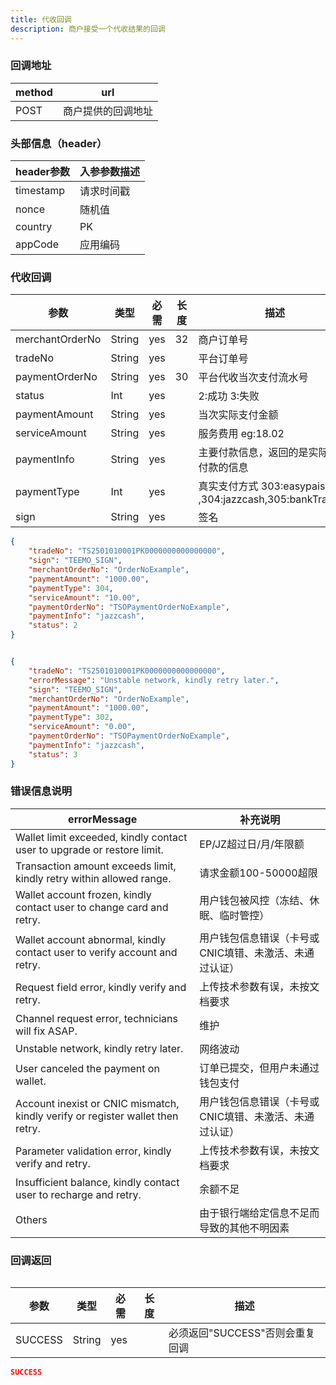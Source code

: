 ```yaml
---
title: 代收回调
description: 商户接受一个代收结果的回调
---
```


### 回调地址

| method | url                |
| ------ | ------------------ |
| POST   | 商户提供的回调地址 |

### 头部信息（header）

| header参数                  | 入参参数描述 |
|---------------------------|--------|
| timestamp                 | 请求时间戳  |
| nonce                     | 随机值    |
| country  | PK     |
| appCode  | 应用编码   |

### 代收回调

| 参数       | 类型   | 必需 | 长度  | 描述                                                  |
| ---------- | ------ | ---- |-----|-----------------------------------------------------|
| merchantOrderNo | String | yes  | 32  | 商户订单号                                               |
| tradeNo    | String | yes  |     | 平台订单号                                               |
| paymentOrderNo | String | yes  | 30  | 平台代收当次支付流水号                                         |
| status     | Int | yes  |     | 2:成功 3:失败                                           |
| paymentAmount     | String | yes   |     | 当次实际支付金额                                            |
| serviceAmount   | String | yes   |     | 服务费用  eg:18.02                                      |
| paymentInfo     | String | yes   |     | 主要付款信息，返回的是实际用于付款的信息                                |
| paymentType     | Int | yes   |     | 真实支付方式 303:easypaisa ,304:jazzcash,305:bankTransfer |
| sign       | String | yes  |     | 签名                                                  |

```json title=成功回调示例
{
    "tradeNo": "TS2501010001PK0000000000000000",
    "sign": "TEEMO_SIGN",
    "merchantOrderNo": "OrderNoExample",
    "paymentAmount": "1000.00",
    "paymentType": 304,
    "serviceAmount": "10.00",
    "paymentOrderNo": "TSOPaymentOrderNoExample",
    "paymentInfo": "jazzcash",
    "status": 2
}
```

```json title=失败回调示例

{
    "tradeNo": "TS2501010001PK0000000000000000",
    "errorMessage": "Unstable network, kindly retry later.",
    "sign": "TEEMO_SIGN",
    "merchantOrderNo": "OrderNoExample",
    "paymentAmount": "1000.00",
    "paymentType": 302,
    "serviceAmount": "0.00",
    "paymentOrderNo": "TSOPaymentOrderNoExample",
    "paymentInfo": "jazzcash",
    "status": 3
}
```

### 错误信息说明

| errorMessage                                |    补充说明                            |
| ------------------------------------------- |--------------------------------|
| Wallet limit exceeded, kindly contact user to upgrade or restore limit. | EP/JZ超过日/月/年限额 |
| Transaction amount exceeds limit, kindly retry within allowed range. | 请求金额100-50000超限 |
| Wallet account frozen, kindly contact user to change card and retry. | 用户钱包被风控（冻结、休眠、临时管控） |
| Wallet account abnormal, kindly contact user to verify account and retry. | 用户钱包信息错误（卡号或CNIC填错、未激活、未通过认证） |
| Request field error, kindly verify and retry. | 上传技术参数有误，未按文档要求 |
| Channel request error, technicians will fix ASAP. | 维护 |
| Unstable network, kindly retry later. | 网络波动 |
| User canceled the payment on wallet. | 订单已提交，但用户未通过钱包支付 |
| Account inexist or CNIC mismatch, kindly verify or register wallet then retry. | 用户钱包信息错误（卡号或CNIC填错、未激活、未通过认证） |
| Parameter validation error, kindly verify and retry. | 上传技术参数有误，未按文档要求 |
| Insufficient balance, kindly contact user to recharge and retry. | 余额不足 |
| Others | 由于银行端给定信息不足而导致的其他不明因素 |


### 回调返回

<Table
thead={["字段", "类型", "必需", "描述"]}
tbody={[["SUCCESS", "String", "yes", '必须返回"SUCCESS"否则会重复回调']]}
/>

| 参数    | 类型   | 必需 | 长度 | 描述                            |
| ------- | ------ | ---- | ---- | ------------------------------- |
| SUCCESS | String | yes  |      | 必须返回"SUCCESS"否则会重复回调 |

```json title=回调示例
SUCCESS
```

